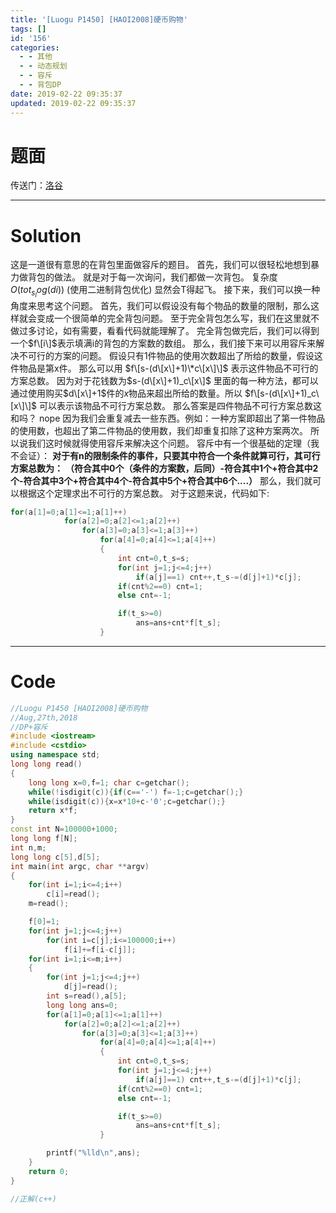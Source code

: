 ```yaml
---
title: '[Luogu P1450] [HAOI2008]硬币购物'
tags: []
id: '156'
categories:
  - - 其他
  - - 动态规划
  - - 容斥
  - - 背包DP
date: 2019-02-22 09:35:37
updated: 2019-02-22 09:35:37
---
```


# 题面

传送门：[洛谷](https://www.luogu.org/problemnew/show/P1450)

* * *

# Solution

这是一道很有意思的在背包里面做容斥的题目。 首先，我们可以很轻松地想到暴力做背包的做法。 就是对于每一次询问，我们都做一次背包。 复杂度$O(tot_s_log(di))$ (使用二进制背包优化) 显然会T得起飞。 接下来，我们可以换一种角度来思考这个问题。 首先，我们可以假设没有每个物品的数量的限制，那么这样就会变成一个很简单的完全背包问题。 至于完全背包怎么写，我们在这里就不做过多讨论，如有需要，看看代码就能理解了。 完全背包做完后，我们可以得到一个$f\[i\]$表示填满i的背包的方案数的数组。 那么，我们接下来可以用容斥来解决不可行的方案的问题。 假设只有1件物品的使用次数超出了所给的数量，假设这件物品是第x件。 那么可以用 $f\[s-(d\[x\]+1)\*c\[x\]\]$ 表示这件物品不可行的方案总数。 因为对于花钱数为$s-(d\[x\]+1)_c\[x\]$ 里面的每一种方法，都可以通过使用购买$d\[x\]+1$件的$x$物品来超出所给的数量。所以 $f\[s-(d\[x\]+1)_c\[x\]\]$ 可以表示该物品不可行方案总数。 那么答案是四件物品不可行方案总数这和吗？ nope 因为我们会重复减去一些东西。例如：一种方案即超出了第一件物品的使用数，也超出了第二件物品的使用数，我们却重复扣除了这种方案两次。 所以说我们这时候就得使用容斥来解决这个问题。 容斥中有一个很基础的定理（我不会证）： **对于有n的限制条件的事件，只要其中符合一个条件就算可行，其可行方案总数为：** **（符合其中0个（条件的方案数，后同）-符合其中1个+符合其中2个-符合其中3个+符合其中4个-符合其中5个+符合其中6个....）** 那么，我们就可以根据这个定理求出不可行的方案总数。 对于这题来说，代码如下:

```cpp
for(a[1]=0;a[1]<=1;a[1]++)
            for(a[2]=0;a[2]<=1;a[2]++)
                for(a[3]=0;a[3]<=1;a[3]++)
                    for(a[4]=0;a[4]<=1;a[4]++)
                    {
                        int cnt=0,t_s=s;
                        for(int j=1;j<=4;j++)
                            if(a[j]==1) cnt++,t_s-=(d[j]+1)*c[j];
                        if(cnt%2==0) cnt=1;
                        else cnt=-1;

                        if(t_s>=0)
                            ans=ans+cnt*f[t_s];
                    }
```

* * *

# Code

```cpp
//Luogu P1450 [HAOI2008]硬币购物
//Aug,27th,2018
//DP+容斥
#include <iostream>
#include <cstdio>
using namespace std;
long long read()
{
    long long x=0,f=1; char c=getchar();
    while(!isdigit(c)){if(c=='-') f=-1;c=getchar();}
    while(isdigit(c)){x=x*10+c-'0';c=getchar();}
    return x*f;
}
const int N=100000+1000;
long long f[N];
int n,m;
long long c[5],d[5];
int main(int argc, char **argv)
{
    for(int i=1;i<=4;i++)
        c[i]=read();
    m=read();

    f[0]=1;
    for(int j=1;j<=4;j++)
        for(int i=c[j];i<=100000;i++)
            f[i]+=f[i-c[j]];
    for(int i=1;i<=m;i++)
    {
        for(int j=1;j<=4;j++)
            d[j]=read();
        int s=read(),a[5];
        long long ans=0;
        for(a[1]=0;a[1]<=1;a[1]++)
            for(a[2]=0;a[2]<=1;a[2]++)
                for(a[3]=0;a[3]<=1;a[3]++)
                    for(a[4]=0;a[4]<=1;a[4]++)
                    {
                        int cnt=0,t_s=s;
                        for(int j=1;j<=4;j++)
                            if(a[j]==1) cnt++,t_s-=(d[j]+1)*c[j];
                        if(cnt%2==0) cnt=1;
                        else cnt=-1;

                        if(t_s>=0)
                            ans=ans+cnt*f[t_s];
                    }

        printf("%lld\n",ans);
    }
    return 0;
}

//正解(c++)
```